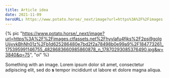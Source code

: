```yaml
---
title: Article idea
date: 2021-11-09
heroURL: https://www.potato.horse/_next/image?url=https%3A%2F%2Fimages.ctfassets.net%2Fhyylafu4fjks%2F2psj9golgUjjyvkBhNh01z%2Fb1d625286480e7bd2f2a78498b0e99a9%2F184773261_175395991146755_4828683660985860878_n_17870293085376490.jpg&w=3840&q=75
---
```


{% pic "https://www.potato.horse/_next/image?url=https%3A%2F%2Fimages.ctfassets.net%2Fhyylafu4fjks%2F2psj9golgUjjyvkBhNh01z%2Fb1d625286480e7bd2f2a78498b0e99a9%2F184773261_175395991146755_4828683660985860878_n_17870293085376490.jpg&w=3840&q=75", "oi" %}

Something with an image. Lorem ipsum dolor sit amet, consectetur adipiscing elit, sed do **s** tempor incididunt ut labore et dolore magna aliqua.
